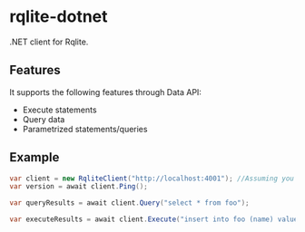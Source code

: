 # rqlite-dotnet
.NET client for Rqlite.

## Features
It supports the following features through Data API:
* Execute statements
* Query data
* Parametrized statements/queries

## Example

```csharp
var client = new RqliteClient("http://localhost:4001"); //Assuming you have rqlite running on that port locally
var version = await client.Ping();

var queryResults = await client.Query("select * from foo");

var executeResults = await client.Execute("insert into foo (name) values('test')");
```
